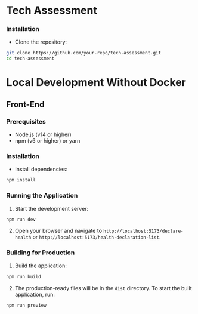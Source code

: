 # Tech Assessment

### Installation

- Clone the repository:

```sh
git clone https://github.com/your-repo/tech-assessment.git
cd tech-assessment
```

# Local Development Without Docker

## Front-End

### Prerequisites

- Node.js (v14 or higher)
- npm (v6 or higher) or yarn

### Installation

- Install dependencies:

```sh
npm install
```

### Running the Application

1. Start the development server:

```sh
npm run dev
```

2. Open your browser and navigate to `http://localhost:5173/declare-health` or `http://localhost:5173/health-declaration-list`.

### Building for Production

1. Build the application:

```sh
npm run build
```

2. The production-ready files will be in the `dist` directory. To start the built application, run:

```sh
npm run preview
```

